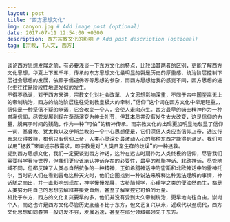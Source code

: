 ```yaml
---
layout: post
title: "西方思想文化"
img: canyon.jpg # Add image post (optional)
date: 2017-07-11 12:54:00 +0300
description: 西方宗教文化的影响 # Add post description (optional)
tag: [宗教, T人文, 西方]
---
```


	谈论西方思想发展之前，有必要浅谈一下东方文化的特点，比较出其两者的区别，更能了解西方文化思想，华夏上下五千年，传承的东方思想文化最明显的就是历史的厚重感，统治阶层控制下层社会思想的发展，依赖于儒道佛等等思想的参杂，而西方思想给我的感觉不同，西方思想的进化史往往是阶段性地迸发似的发生。
	不得不承认，对于西方来讲，宗教文化对社会改革、人文思想影响深重，不同于古中国至高无上的帝制统治，西方的统治阶层往往受到教皇极大的牵制，”信仰“这个词在西方文化中举足轻重，，信仰是一种坚信不疑的承诺，它会改变一个人，会使人走向永生。西方最早的骑士精神作为一种崇高信仰，尽管发展到现在渐渐演变为绅士礼节，但其本质并没有发生太大改变，这是信仰的力量，脱离于时间的残酷，作为一种“可怕”的精神传承。而宗教文化的出现更加明显地彰显了信仰一词，基督教、犹太教以及伊斯兰教的一个中心思想便是，它们深信人类应当信仰上帝，通过行善来获得救赎，相信只有信仰上帝，人类心灵深处最激动人心的那种东西才能得到满足。我们可以用“拯救”来阐述宗教需求，即宗教是对“人类日常生存的歧误”的一种拯救。
	提到西方思想文化，我们一定要谈到西方神话，这种在远古时期作为人类终极的信仰，尽管我们需要科学看待世界，但我们更应该承认神话存在的必要性，最早的希腊神话、北欧神话，尽管地域不同，但都反映了人类与自然抗争的一种精神，正如希腊神话中的宙斯和北欧神话中的雷神托尔，当时的人们在看到雷电这种天灾时，他们企图找到一种说法来解释这种无法理解的事情，神话随之而出，并一直影响到现在，神学慢慢发展，古希腊哲学，心理学之类的便油然而生，都是人类努力用自己的思想去解释并接受自然，甚至了解掌控它可怕的力量。
	相比于东方，西方的文化复兴要早的多，他们并没有受到太久帝制统治，更早地向往自由，崇尚个人，而这也许是西方文化尽管历史底蕴不比于东方，但文艺复兴以来，近现代以至现代，西方文化思想如同春笋一般迸发不穷，发展迅速，甚至在部分领域都领先于东方。

